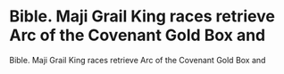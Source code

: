 # Bible. Maji Grail King races retrieve Arc of the Covenant Gold Box and

Bible. Maji Grail King races retrieve Arc of the Covenant Gold Box and